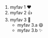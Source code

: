 1. myfav 1 :heart:
2. myfav 2 :+1:
3. myfav 3 :tada:
   * myfav 3.a :smile:
   * myfav 3.b :sparkles:
